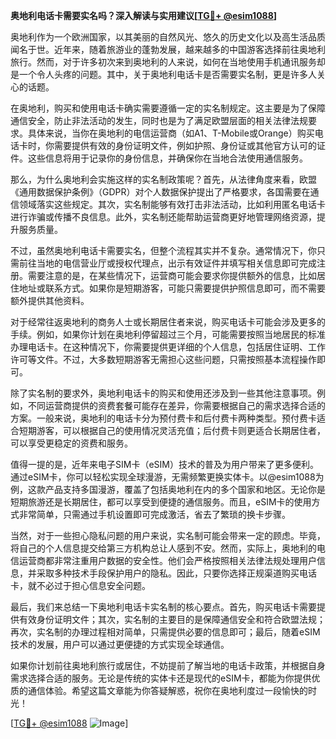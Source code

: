 **奥地利电话卡需要实名吗？深入解读与实用建议[[TG💪+ @esim1088](https://t.me/s/esim1088)]**

奥地利作为一个欧洲国家，以其美丽的自然风光、悠久的历史文化以及高生活品质闻名于世。近年来，随着旅游业的蓬勃发展，越来越多的中国游客选择前往奥地利旅行。然而，对于许多初次来到奥地利的人来说，如何在当地使用手机通讯服务却是一个令人头疼的问题。其中，关于奥地利电话卡是否需要实名制，更是许多人关心的话题。

在奥地利，购买和使用电话卡确实需要遵循一定的实名制规定。这主要是为了保障通信安全，防止非法活动的发生，同时也是为了满足欧盟层面的相关法律法规要求。具体来说，当你在奥地利的电信运营商（如A1、T-Mobile或Orange）购买电话卡时，你需要提供有效的身份证明文件，例如护照、身份证或其他官方认可的证件。这些信息将用于记录你的身份信息，并确保你在当地合法使用通信服务。

那么，为什么奥地利会实施这样的实名制政策呢？首先，从法律角度来看，欧盟《通用数据保护条例》（GDPR）对个人数据保护提出了严格要求，各国需要在通信领域落实这些规定。其次，实名制能够有效打击非法活动，比如利用匿名电话卡进行诈骗或传播不良信息。此外，实名制还能帮助运营商更好地管理网络资源，提升服务质量。

不过，虽然奥地利电话卡需要实名，但整个流程其实并不复杂。通常情况下，你只需前往当地的电信营业厅或授权代理点，出示有效证件并填写相关信息即可完成注册。需要注意的是，在某些情况下，运营商可能会要求你提供额外的信息，比如居住地址或联系方式。如果你是短期游客，可能只需要提供护照信息即可，而不需要额外提供其他资料。

对于经常往返奥地利的商务人士或长期居住者来说，购买电话卡可能会涉及更多的手续。例如，如果你计划在奥地利停留超过三个月，可能需要按照当地居民的标准办理电话卡。在这种情况下，你需要提供更详细的个人信息，包括居住证明、工作许可等文件。不过，大多数短期游客无需担心这些问题，只需按照基本流程操作即可。

除了实名制的要求外，奥地利电话卡的购买和使用还涉及到一些其他注意事项。例如，不同运营商提供的资费套餐可能存在差异，你需要根据自己的需求选择合适的方案。一般来说，奥地利的电话卡分为预付费卡和后付费卡两种类型。预付费卡适合短期游客，可以根据自己的使用情况灵活充值；后付费卡则更适合长期居住者，可以享受更稳定的资费和服务。

值得一提的是，近年来电子SIM卡（eSIM）技术的普及为用户带来了更多便利。通过eSIM卡，你可以轻松实现全球漫游，无需频繁更换实体卡。以@esim1088为例，这款产品支持多国漫游，覆盖了包括奥地利在内的多个国家和地区。无论你是短期旅游还是长期居住，都可以享受到便捷的通信服务。而且，eSIM卡的使用方式非常简单，只需通过手机设置即可完成激活，省去了繁琐的换卡步骤。

当然，对于一些担心隐私问题的用户来说，实名制可能会带来一定的顾虑。毕竟，将自己的个人信息提交给第三方机构总让人感到不安。然而，实际上，奥地利的电信运营商都非常注重用户数据的安全性。他们会严格按照相关法律法规处理用户信息，并采取多种技术手段保护用户的隐私。因此，只要你选择正规渠道购买电话卡，就不必过于担心信息安全问题。

最后，我们来总结一下奥地利电话卡实名制的核心要点。首先，购买电话卡需要提供有效身份证明文件；其次，实名制的主要目的是保障通信安全和符合欧盟法规；再次，实名制的办理过程相对简单，只需提供必要的信息即可；最后，随着eSIM技术的发展，用户可以通过更便捷的方式实现全球通信。

如果你计划前往奥地利旅行或居住，不妨提前了解当地的电话卡政策，并根据自身需求选择合适的服务。无论是传统的实体卡还是现代的eSIM卡，都能为你提供优质的通信体验。希望这篇文章能为你答疑解惑，祝你在奥地利度过一段愉快的时光！

[[TG💪+ @esim1088](https://t.me/s/esim1088) ![Image](https://i.postimg.cc/4NQfJmqS/Snipaste-2025-05-13-00-14-12.png)]
